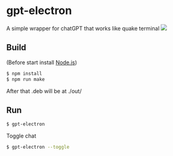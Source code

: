 # gpt-electron

A simple wrapper for chatGPT that works like quake terminal
![](https://github.com/gfonseca/gpt-electron/blob/master/assets/gpt-electron.gif)

## Build 
(Before start install [Node.js](https://nodejs.org/en/download/))
``` sh
$ npm install
$ npm run make
```
After that .deb will be at ./out/

## Run
``` sh
$ gpt-electron
```
Toggle chat

``` sh
$ gpt-electron --toggle
```